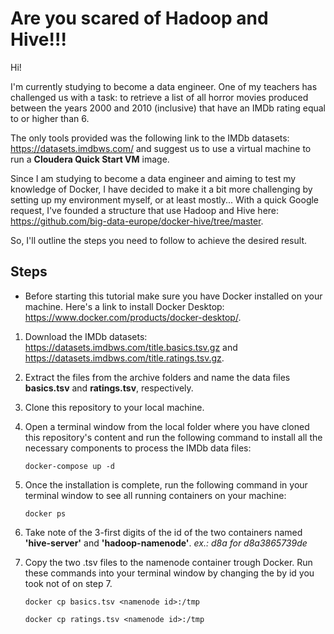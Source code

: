 # Are you scared of Hadoop and Hive!!!

Hi!

I'm currently studying to become a data engineer. One of my teachers has challenged us with a task: to retrieve a list of all horror movies produced between the years 2000 and 2010 (inclusive) that have an IMDb rating equal to or higher than 6. 

The only tools provided was the following link to the IMDb datasets: https://datasets.imdbws.com/ and suggest us to use a virtual machine to run a __Cloudera Quick Start VM__ image.

Since I am studying to become a data engineer and aiming to test my knowledge of Docker, I have decided to make it a bit more challenging by setting up my environment myself, or at least mostly...
With a quick Google request, I've founded a structure that use Hadoop and Hive here: https://github.com/big-data-europe/docker-hive/tree/master.

So, I'll outline the steps you need to follow to achieve the desired result.  

## Steps
* Before starting this tutorial make sure you have Docker installed on your machine. Here's a link to install Docker Desktop: https://www.docker.com/products/docker-desktop/.

1. Download the IMDb datasets: https://datasets.imdbws.com/title.basics.tsv.gz and https://datasets.imdbws.com/title.ratings.tsv.gz.

2. Extract the files from the archive folders and name the data files __basics.tsv__ and __ratings.tsv__, respectively.

3. Clone this repository to your local machine.

4. Open a terminal window from the local folder where you have cloned this repository's content and run the following command to install all the necessary components to process the IMDb data files:

   `docker-compose up -d`

6. Once the installation is complete, run the following command in your terminal window to see all running containers on your machine:
  
   `docker ps`

7. Take note of the 3-first digits of the id of the two containers named __'hive-server'__ and __'hadoop-namenode'__.
   _ex.: d8a for d8a3865739de_

8. Copy the two .tsv files to the namenode container trough Docker.
   Run these commands into your terminal window by changing the <namenode id> by id you took not of on step 7.

   `docker cp basics.tsv <namenode id>:/tmp`

   `docker cp ratings.tsv <namenode id>:/tmp`
